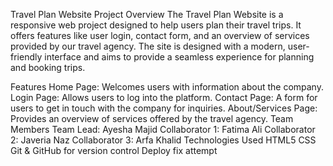 Travel Plan Website
Project Overview
The Travel Plan Website is a responsive web project designed to help users plan their travel trips. It offers features like user login, contact form, and an overview of services provided by our travel agency. The site is designed with a modern, user-friendly interface and aims to provide a seamless experience for planning and booking trips.

Features
Home Page: Welcomes users with information about the company.
Login Page: Allows users to log into the platform.
Contact Page: A form for users to get in touch with the company for inquiries.
About/Services Page: Provides an overview of services offered by the travel agency.
Team Members
Team Lead: Ayesha Majid
Collaborator 1: Fatima Ali
Collaborator 2: Javeria Naz
Collaborator 3: Arfa Khalid
Technologies Used
HTML5
CSS
Git & GitHub for version control
Deploy fix attempt
